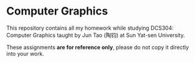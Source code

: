 # Computer Graphics

This repository contains all my homework while studying DCS304: Computer Graphics taught by Jun Tao (陶钧) at Sun Yat-sen University.

These assignments **are for reference only**, please do not copy it directly into your work.